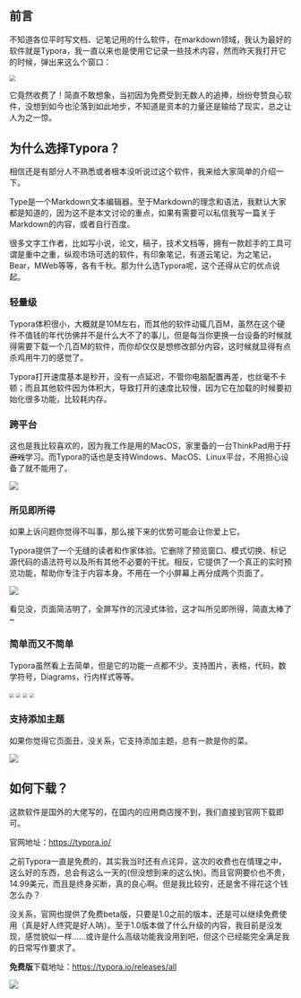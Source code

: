 ## 前言

不知道各位平时写文档、记笔记用的什么软件，在markdown领域，我认为最好的软件就是Typora，我一直以来也是使用它记录一些技术内容，然而昨天我打开它的时候，弹出来这么个窗口：

<img src="typora.assets/typora.jpg" style="zoom:67%;" onerror="this.src='/studynotes/工具类/typora.assets/typora.jpg'"/>

它竟然收费了！简直不敢想象，当初因为免费受到无数人的追捧，纷纷夸赞良心软件，没想到如今也沦落到如此地步，不知道是资本的力量还是输给了现实，总之让人为之一惊。

## 为什么选择Typora？

相信还是有部分人不熟悉或者根本没听说过这个软件，我来给大家简单的介绍一下。

Type是一个Markdown文本编辑器。至于Markdown的理念和语法，我默认大家都是知道的，因为这不是本文讨论的重点，如果有需要可以私信我写一篇关于Markdown的内容，或者自行百度。



很多文字工作者，比如写小说，论文，稿子，技术文档等，拥有一款趁手的工具可谓是重中之重，纵观市场可选的软件，有印象笔记，有道云笔记，为之笔记，Bear，MWeb等等，各有千秋。那为什么选Typora呢，这个还得从它的优点说起。

### 轻量级

Typora体积很小，大概就是10M左右，而其他的软件动辄几百M，虽然在这个硬件不值钱的年代彷佛并不是什么大不了的事儿，但是每当你更换一台设备的时候就得需要下载一个几百M的软件，而你却仅仅是想修改部分内容，这时候就显得有点杀鸡用牛刀的感觉了。

Typora打开速度基本是秒开，没有一点延迟，不管你电脑配置再差，也丝毫不卡顿；而且其他软件因为体积大，导致打开的速度比较慢，因为它在加载的时候要初始化很多功能，比较耗内存。

### 跨平台

这也是我比较喜欢的，因为我工作是用的MacOS，家里备的一台ThinkPad用于~~打游戏~~学习。而Typora的话也是支持Windows、MacOS、Linux平台，不用担心设备了就不能用了。

![](typora.assets/image-20211202142231882.png)

### 所见即所得

如果上诉问题你觉得不叫事，那么接下来的优势可能会让你爱上它。

Typora提供了一个无缝的读者和作家体验。它删除了预览窗口、模式切换、标记源代码的语法符号以及所有其他不必要的干扰。相反，它提供了一个真正的实时预览功能，帮助你专注于内容本身。不用在一个小屏幕上再分成两个页面了。

![](typora.assets/typora.gif)

看见没，页面简洁明了，全屏写作的沉浸式体验，这才叫所见即所得，简直太棒了~

### 简单而又不简单

Typora虽然看上去简单，但是它的功能一点都不少。支持图片，表格，代码，数学符号，Diagrams，行内样式等等。

<img src="typora.assets/math.png" style="zoom: 50%;" onerror="this.src='/studynotes/工具类/typora.assets/math.png'"/>

<img src="typora.assets/inline.png" style="zoom: 50%;" onerror="this.src='/studynotes/工具类/typora.assets/inline.png'"/>

<img src="typora.assets/diagram.png" style="zoom: 50%;" onerror="this.src='/studynotes/工具类/typora.assets/diagram.png'"/>

<img src="typora.assets/fences.png" style="zoom:50%;" onerror="this.src='/studynotes/工具类/typora.assets/fences.png'"/>


### 支持添加主题

如果你觉得它页面丑，没关系，它支持添加主题，总有一款是你的菜。

![](typora.assets/image-20211202145551643.png)

## 如何下载？

这款软件是国外的大佬写的，在国内的应用商店搜不到，我们直接到官网下载即可。

官网地址：https://typora.io/

之前Typora一直是免费的，其实我当时还有点诧异，这次的收费也在情理之中，这么好的东西，总会有这么一天的(但没想到来的这么快)。而且官网要价也不贵，14.99美元，而且是终身买断，真的良心啊。但是我比较穷，还是舍不得花这个钱怎么办？

没关系，官网也提供了免费beta版，只要是1.0之前的版本，还是可以继续免费使用（真是好人终究是好人呐）。至于1.0版本做了什么升级的内容，我目前是没发现，感觉貌似一样……或许是什么高级功能我没用到吧，但这个已经能完全满足我的日常写作要求了。

**免费版**下载地址：https://typora.io/releases/all

![](typora.assets/image-20211202151841448.png)